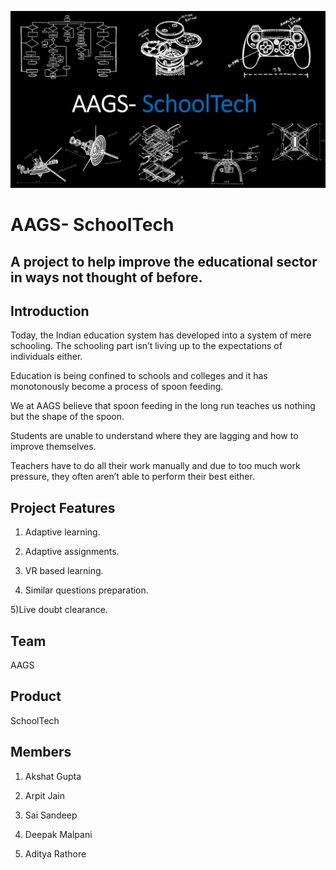 ![SchoolTech Header](https://github.com/akshatvg/AAGS-SchoolTech/blob/master/Header.png "SchoolTech Header")

# AAGS- SchoolTech

## A project to help improve the educational sector in ways not thought of before.


## Introduction

Today, the Indian education system has developed into a system of mere schooling. The schooling part isn’t living up to the expectations of individuals either.

Education is being confined to schools and colleges and it has monotonously become a process of spoon feeding. 

We at AAGS believe that spoon feeding in the long run teaches us nothing but the shape of the spoon.

Students are unable to understand where they are lagging and how to improve themselves.

Teachers have to do all their work manually and due to too much work pressure, they often aren’t able to perform their best either.



## Project Features

1) Adaptive learning.

2) Adaptive assignments.

3) VR based learning.

4) Similar questions preparation.

5)Live doubt clearance.



## Team

AAGS



## Product

SchoolTech



## Members

1) Akshat Gupta

2) Arpit Jain

3) Sai Sandeep

4) Deepak Malpani

5) Aditya Rathore
